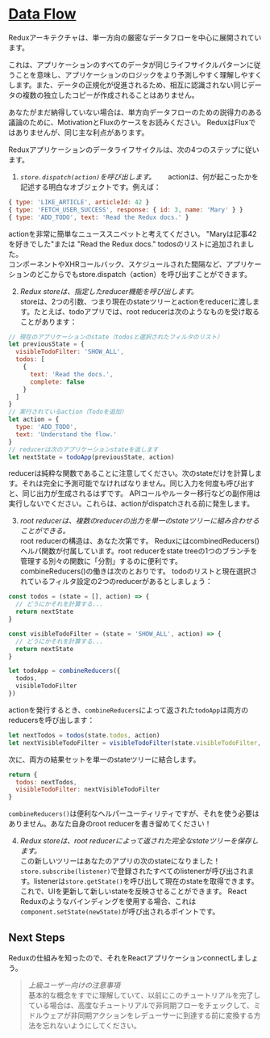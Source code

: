 # [Data Flow](http://redux.js.org/docs/basics/DataFlow.html)
Reduxアーキテクチャは、単一方向の厳密なデータフローを中心に展開されています。

これは、アプリケーションのすべてのデータが同じライフサイクルパターンに従うことを意味し、アプリケーションのロジックをより予測しやすく理解しやすくします。また、データの正規化が促進されるため、相互に認識されない同じデータの複数の独立したコピーが作成されることはありません。

あなたがまだ納得していない場合は、単方向データフローのための説得力のある議論のために、MotivationとFluxのケースをお読みください。 ReduxはFluxではありませんが、同じ主な利点があります。

Reduxアプリケーションのデータライフサイクルは、次の4つのステップに従います。

1. *`store.dispatch(action)`を呼び出します。*　　
  actionは、何が起こったかを記述する明白なオブジェクトです。例えば：
  ```javascript
  { type: 'LIKE_ARTICLE', articleId: 42 }
  { type: 'FETCH_USER_SUCCESS', response: { id: 3, name: 'Mary' } }
  { type: 'ADD_TODO', text: 'Read the Redux docs.' }
  ```
  actionを非常に簡単なニューススニペットと考えてください。 "Maryは記事42を好きでした"または "Read the Redux docs." todosのリストに追加されました。  
  コンポーネントやXHRコールバック、スケジュールされた間隔など、アプリケーションのどこからでもstore.dispatch（action）を呼び出すことができます。

2. *Redux storeは、指定したreducer機能を呼び出します。*  
  storeは、2つの引数、つまり現在のstateツリーとactionをreducerに渡します。たとえば、todoアプリでは、root reducerは次のようなものを受け取ることがあります：

  ```javascript
  // 現在のアプリケーションのstate（todosと選択されたフィルタのリスト）
  let previousState = {
    visibleTodoFilter: 'SHOW_ALL',
    todos: [
      {
        text: 'Read the docs.',
        complete: false
      }
    ]
  }
  // 実行されているaction（Todoを追加）
  let action = {
    type: 'ADD_TODO',
    text: 'Understand the flow.'
  }
  // reducerは次のアプリケーションstateを返します
  let nextState = todoApp(previousState, action)
  ```
  reducerは純粋な関数であることに注意してください。次のstateだけを計算します。それは完全に予測可能でなければなりません。同じ入力を何度も呼び出すと、同じ出力が生成されるはずです。 APIコールやルーター移行などの副作用は実行しないでください。これらは、actionがdispatchされる前に発生します。

3. *root reducerは、複数のreducerの出力を単一のstateツリーに組み合わせることができる。*  
  root reducerの構造は、あなた次第です。 ReduxにはcombinedReducers()ヘルパ関数が付属しています。root reducerをstate treeの1つのブランチを管理する別々の関数に「分割」するのに便利です。  
  combineReducers()の働きは次のとおりです。 todoのリストと現在選択されているフィルタ設定の2つのreducerがあるとしましょう：  

  ```javascript
  const todos = (state = [], action) => {
    // どうにかそれを計算する...
    return nextState
  }

  const visibleTodoFilter = (state = 'SHOW_ALL', action) => {
    // どうにかそれを計算する...
    return nextState
  }

  let todoApp = combineReducers({
    todos,
    visibleTodoFilter
  })
  ```
  actionを発行するとき、`combineReducers`によって返された`todoApp`は両方のreducersを呼び出します：  
  ```javascript
  let nextTodos = todos(state.todos, action)
  let nextVisibleTodoFilter = visibleTodoFilter(state.visibleTodoFilter, action)
  ```
  次に、両方の結果セットを単一のstateツリーに結合します。
  ```javascript
  return {
    todos: nextTodos,
    visibleTodoFilter: nextVisibleTodoFilter
  }
  ```
  `combineReducers()`は便利なヘルパーユーティリティですが、それを使う必要はありません。あなた自身のroot reducerを書き留めてください！

4. *Redux storeは、root reducerによって返された完全なstateツリーを保存します。*  
この新しいツリーはあなたのアプリの次のstateになりました！ `store.subscribe(listener)`で登録されたすべてのlistenerが呼び出されます。listenerは`store.getState()`を呼び出して現在のstateを取得できます。  
これで、UIを更新して新しいstateを反映させることができます。 React Reduxのようなバインディングを使用する場合、これは`component.setState(newState)`が呼び出されるポイントです。

## Next Steps
Reduxの仕組みを知ったので、それをReactアプリケーションconnectしましょう。  
> *上級ユーザー向けの注意事項*  
基本的な概念をすでに理解していて、以前にこのチュートリアルを完了している場合は、高度なチュートリアルで非同期フローをチェックして、ミドルウェアが非同期アクションをレデューサーに到達する前に変換する方法を忘れないようにしてください。
